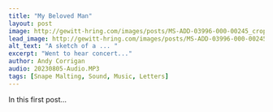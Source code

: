 ```yaml
---
title: "My Beloved Man"
layout: post
image: http://gewitt-hring.com/images/posts/MS-ADD-03996-000-00245_crop-preview.jpg
lead_image: http://gewitt-hring.com/images/posts/MS-ADD-03996-000-00245_crop.jpg
alt_text: "A sketch of a ... "
excerpt: "Went to hear concert..."
author: Andy Corrigan
audio: 20230805-Audio.MP3
tags: [Snape Malting, Sound, Music, Letters]
---
```

In this first post...